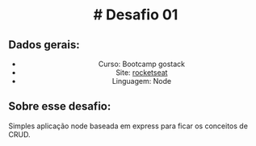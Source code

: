 <h1 align="center"># Desafio 01</h1>

<h2>Dados gerais:</h2>
<ul align="center">
  <li>Curso: Bootcamp gostack</li>
  <li>Site: <a href="https://rocketseat.com.br">rocketseat</a></li>
  <li>Linguagem: Node</li>
</ul>

<h2>Sobre esse desafio:</h2>
<p>Simples aplicação node baseada em express para ficar os conceitos de CRUD.</p>
